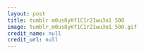```yaml
---
layout: post
title: tumblr m0us8yKf1C1r21wu3o1 500
image: tumblr_m0us8yKf1C1r21wu3o1_500.gif
credit_name: null 
credit_url: null
---
```


